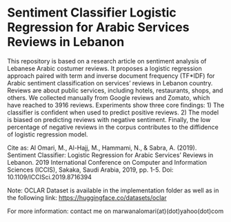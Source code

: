 # Sentiment Classifier Logistic Regression for Arabic Services Reviews in Lebanon

This repository is based on a research article on sentiment analysis of Lebanese Arabic costumer reviews. It proposes a logistic regression approach paired with term and inverse document frequency (TF*IDF) for Arabic sentiment classification on services’ reviews in Lebanon country. Reviews are about public services, including hotels, restaurants, shops, and others. We collected manually from Google reviews and Zomato, which have reached to 3916 reviews. Experiments show three core findings: 1) The classifier is confident when used to predict positive reviews. 2) The model is biased on predicting reviews with negative sentiment. Finally, the low percentage of negative reviews in the corpus contributes to the diffidence of logistic regression model.

Cite as: Al Omari, M., Al-Hajj, M., Hammami, N., & Sabra, A. (2019). Sentiment Classifier: Logistic Regression for Arabic Services’ Reviews in Lebanon. 2019 International Conference on Computer and Information Sciences (ICCIS), Sakaka, Saudi Arabia, 2019, pp. 1-5. Doi: 10.1109/ICCISci.2019.8716394

Note: OCLAR Dataset is available in the implementation folder as well as in the following link: https://huggingface.co/datasets/oclar

For more information: contact me on marwanalomari(at)(dot)yahoo(dot)com
